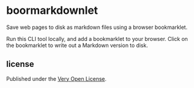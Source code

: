 # boormarkdownlet

Save web pages to disk as markdown files using a browser bookmarklet.

Run this CLI tool locally, and add a bookmarklet to your browser. Click on the bookmarklet to write out a Markdown version to disk.

## license

Published under the [Very Open License](http://veryopenlicense.com).
